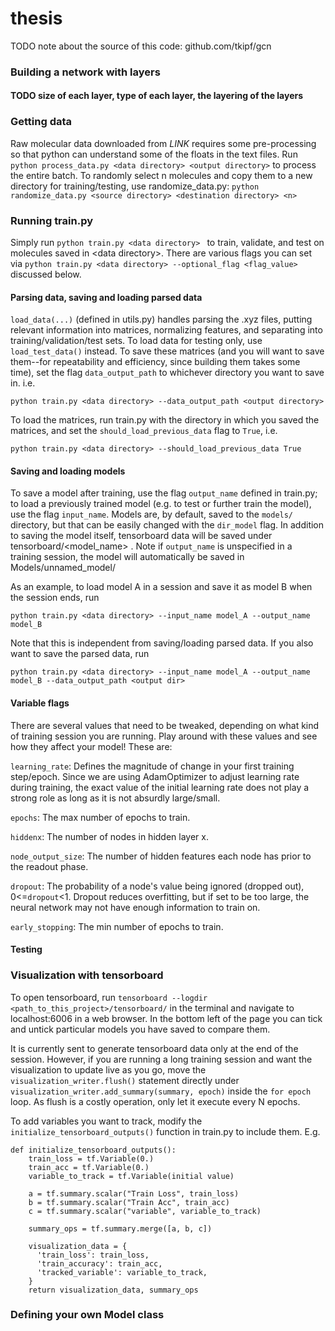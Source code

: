 # thesis


TODO note about the source of this code: github.com/tkipf/gcn

### Building a network with layers
#### TODO size of each layer, type of each layer, the layering of the layers



### Getting data
Raw molecular data downloaded from _LINK_ requires some pre-processing so that python can understand some of the floats in the text files. Run `python process_data.py <data directory> <output directory>` to process the entire batch. To randomly select n molecules and copy them to a new directory for training/testing, use randomize_data.py: 
```python randomize_data.py <source directory> <destination directory> <n>```



### Running train.py
Simply run ```python train.py <data directory> ``` to train, validate, and test on molecules saved in \<data directory\>. There are various flags you can set via ```python train.py <data directory> --optional_flag <flag_value>``` discussed below. 



#### Parsing data, saving and loading parsed data
`load_data(...)` (defined in utils.py) handles parsing the .xyz files, putting relevant information into matrices, normalizing features, and separating into training/validation/test sets. To load data for testing only, use `load_test_data()` instead. To save these matrices (and you will want to save them--for repeatability and efficiency, since building them takes some time), set the flag `data_output_path` to whichever directory you want to save in. i.e.
```
python train.py <data directory> --data_output_path <output directory>
```


To load the matrices, run train.py with the directory in which you saved the matrices, and set the `should_load_previous_data` flag to `True`, i.e. 

```
python train.py <data directory> --should_load_previous_data True
```


#### Saving and loading models
To save a model after training, use the flag `output_name` defined in train.py; to load a previously trained model (e.g. to test or further train the model), use the flag `input_name`. Models are, by default, saved to the `models/` directory, but that can be easily changed with the `dir_model` flag. In addition to saving the model itself, tensorboard data will be saved under tensorboard/<model_name> . Note if `output_name` is unspecified in a training session, the model will automatically be saved in Models/unnamed_model/

As an example, to load model A in a session and save it as model B when the session ends, run
```
python train.py <data directory> --input_name model_A --output_name model_B 
```

Note that this is independent from saving/loading parsed data. If you also want to save the parsed data, run
```
python train.py <data directory> --input_name model_A --output_name model_B --data_output_path <output dir>
```


#### Variable flags
There are several values that need to be tweaked, depending on what kind of training session you are running. Play around with these values and see how they affect your model! These are:

`learning_rate`: Defines the magnitude of change in your first training step/epoch. Since we are using AdamOptimizer to adjust learning rate during training, the exact value of the initial learning rate does not play a strong role as long as it is not absurdly large/small. 

`epochs`: The max number of epochs to train. 

`hiddenx`: The number of nodes in hidden layer x. 

`node_output_size`: The number of hidden features each node has prior to the readout phase. 

`dropout`: The probability of a node's value being ignored (dropped out), 0<=`dropout`<1. Dropout reduces overfitting, but if set to be too large, the neural network may not have enough information to train on. 

`early_stopping`: The min number of epochs to train. 


#### Testing



### Visualization with tensorboard
To open tensorboard, run `tensorboard --logdir <path_to_this_project>/tensorboard/` in the terminal and navigate to localhost:6006 in a web browser. In the bottom left of the page you can tick and untick particular models you have saved to compare them.

It is currently sent to generate tensorboard data only at the end of the session. However, if you are running a long training session and want the visualization to update live as you go, move the `visualization_writer.flush()` statement directly under `visualization_writer.add_summary(summary, epoch)` inside the `for epoch` loop. As flush is a costly operation, only let it execute every N epochs. 


To add variables you want to track, modify the `initialize_tensorboard_outputs()` function in train.py to include them. E.g. 

```
def initialize_tensorboard_outputs():
    train_loss = tf.Variable(0.)
    train_acc = tf.Variable(0.)
    variable_to_track = tf.Variable(initial value)

    a = tf.summary.scalar("Train Loss", train_loss)
    b = tf.summary.scalar("Train Acc", train_acc)
    c = tf.summary.scalar("variable", variable_to_track)

    summary_ops = tf.summary.merge([a, b, c])

    visualization_data = {
      'train_loss': train_loss,
      'train_accuracy': train_acc,
      'tracked_variable': variable_to_track,
    }
    return visualization_data, summary_ops

```





### Defining your own Model class

